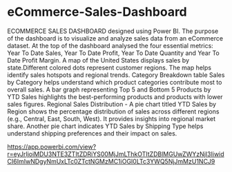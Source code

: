 # eCommerce-Sales-Dashboard
ECOMMERCE SALES DASHBOARD designed using Power BI. The purpose of the dashboard is to visualize and analyze sales data from an eCommerce dataset. At the top of the dashboard analysed the four essential metrics: Year To Date Sales, Year To Date Profit, Year To Date Quantity and Year To Date Profit Margin. 
A map of the United States displays sales by state.Different colored dots represent customer regions. The map helps identify sales hotspots and regional trends.
Category Breakdown table Sales by Category helps understand which product categories contribute most to overall sales.
A bar graph representing Top 5 and Bottom 5 Products by YTD Sales highlights the best-performing products and products with lower sales figures.
Regional Sales Distribution - A pie chart titled YTD Sales by Region shows the percentage distribution of sales across different regions (e.g., Central, East, South, West).
It provides insights into regional market share. Another pie chart indicates YTD Sales by Shipping Type helps understand shipping preferences and their impact on sales.

https://app.powerbi.com/view?r=eyJrIjoiMDU3NTE3ZTItZDRiYS00MjJmLThkOTItZDBlMGUwZWYzNjI3IiwidCI6ImIwNDgyNmUxLTc0ZTctNGMzMC1iOGI0LTc3YWQ5NjJmMzU1NCJ9
